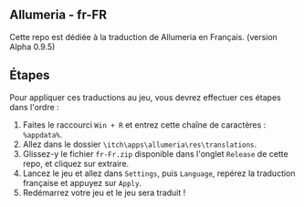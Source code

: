 ## Allumeria - fr-FR
Cette repo est dédiée à la traduction de Allumeria en Français. (version Alpha 0.9.5)
	
## Étapes
Pour appliquer ces traductions au jeu, vous devrez effectuer ces étapes dans l'ordre :
1. Faites le raccourci `Win + R` et entrez cette chaîne de caractères : `%appdata%`.
2. Allez dans le dossier `\itch\apps\allumeria\res\translations`.
3. Glissez-y le fichier `fr-Fr.zip` disponible dans l'onglet `Release` de cette repo, et cliquez sur extraire.
4. Lancez le jeu et allez dans `Settings`, puis `Language`, repérez la traduction française et appuyez sur `Apply`.
5. Redémarrez votre jeu et le jeu sera traduit !
